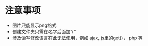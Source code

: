 <h1>注意事项</h1>
<ul>
  <li>图片只能显示png格式</li>
  <li>创建文件夹只需在名字后面加“/”</li>
  <li>涉及读写修改语言在此无法使用，例如 ajax, js里的get()， php 等</li>
</ul>
